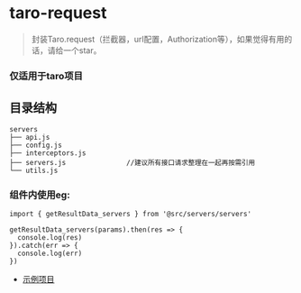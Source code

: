 # taro-request
> 封装Taro.request（拦截器，url配置，Authorization等），如果觉得有用的话，请给一个star。

### **仅适用于taro项目**

## 目录结构

```
servers
├── api.js
├── config.js
├── interceptors.js
├── servers.js               //建议所有接口请求整理在一起再按需引用
└── utils.js
```
### 组件内使用eg:
```
import { getResultData_servers } from '@src/servers/servers'

getResultData_servers(params).then(res => {
  console.log(res)
}).catch(err => {
  console.log(err)
})

```
* [示例项目](https://github.com/TigerHee/taro-init)

